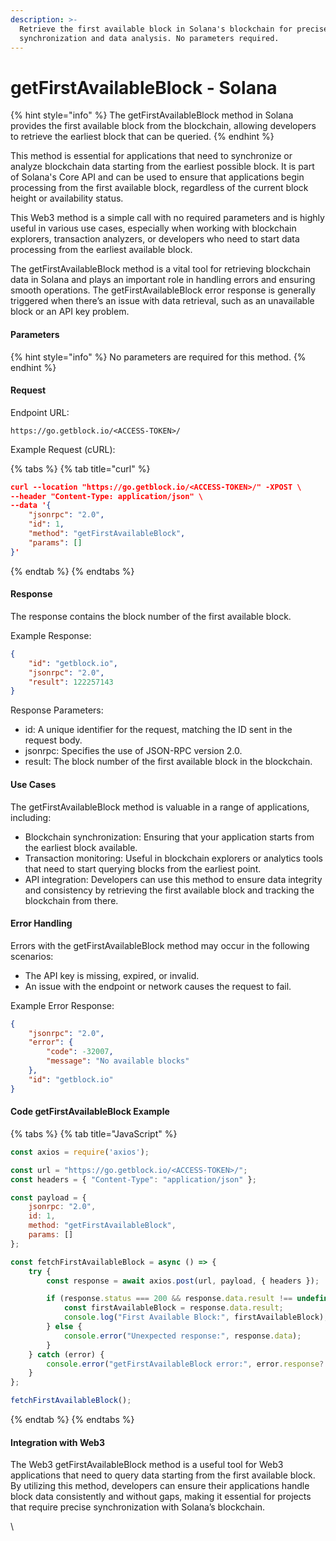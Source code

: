 ```yaml
---
description: >-
  Retrieve the first available block in Solana's blockchain for precise
  synchronization and data analysis. No parameters required.
---
```


# getFirstAvailableBlock - Solana

{% hint style="info" %}
The getFirstAvailableBlock method in Solana provides the first available block from the blockchain, allowing developers to retrieve the earliest block that can be queried.&#x20;
{% endhint %}

This method is essential for applications that need to synchronize or analyze blockchain data starting from the earliest possible block. It is part of Solana's Core API and can be used to ensure that applications begin processing from the first available block, regardless of the current block height or availability status.

This Web3 method is a simple call with no required parameters and is highly useful in various use cases, especially when working with blockchain explorers, transaction analyzers, or developers who need to start data processing from the earliest available block.

The getFirstAvailableBlock method is a vital tool for retrieving blockchain data in Solana and plays an important role in handling errors and ensuring smooth operations. The getFirstAvailableBlock error response is generally triggered when there’s an issue with data retrieval, such as an unavailable block or an API key problem.

#### Parameters

{% hint style="info" %}
No parameters are required for this method.
{% endhint %}

#### Request

Endpoint URL:&#x20;

```
https://go.getblock.io/<ACCESS-TOKEN>/
```

Example Request (cURL):

{% tabs %}
{% tab title="curl" %}
```json
curl --location "https://go.getblock.io/<ACCESS-TOKEN>/" -XPOST \
--header "Content-Type: application/json" \
--data '{
    "jsonrpc": "2.0",
    "id": 1,
    "method": "getFirstAvailableBlock",
    "params": []
}'
```
{% endtab %}
{% endtabs %}

#### Response

The response contains the block number of the first available block.

Example Response:

```json
{
    "id": "getblock.io",
    "jsonrpc": "2.0",
    "result": 122257143
}
```

Response Parameters:

* id: A unique identifier for the request, matching the ID sent in the request body.
* jsonrpc: Specifies the use of JSON-RPC version 2.0.
* result: The block number of the first available block in the blockchain.

#### Use Cases

The getFirstAvailableBlock method is valuable in a range of applications, including:

* Blockchain synchronization: Ensuring that your application starts from the earliest block available.
* Transaction monitoring: Useful in blockchain explorers or analytics tools that need to start querying blocks from the earliest point.
* API integration: Developers can use this method to ensure data integrity and consistency by retrieving the first available block and tracking the blockchain from there.

#### Error Handling

Errors with the getFirstAvailableBlock method may occur in the following scenarios:

* The API key is missing, expired, or invalid.
* An issue with the endpoint or network causes the request to fail.

Example Error Response:

```json
{
    "jsonrpc": "2.0",
    "error": {
        "code": -32007,
        "message": "No available blocks"
    },
    "id": "getblock.io"
}
```

#### Code getFirstAvailableBlock Example

{% tabs %}
{% tab title="JavaScript" %}
```javascript
const axios = require('axios');

const url = "https://go.getblock.io/<ACCESS-TOKEN>/"; 
const headers = { "Content-Type": "application/json" };

const payload = {
    jsonrpc: "2.0",
    id: 1, 
    method: "getFirstAvailableBlock",
    params: []
};

const fetchFirstAvailableBlock = async () => {
    try {
        const response = await axios.post(url, payload, { headers });

        if (response.status === 200 && response.data.result !== undefined) {
            const firstAvailableBlock = response.data.result;
            console.log("First Available Block:", firstAvailableBlock);
        } else {
            console.error("Unexpected response:", response.data);
        }
    } catch (error) {
        console.error("getFirstAvailableBlock error:", error.response?.data || error.message);
    }
};

fetchFirstAvailableBlock();

```
{% endtab %}
{% endtabs %}

#### Integration with Web3

The Web3 getFirstAvailableBlock method is a useful tool for Web3 applications that need to query data starting from the first available block. By utilizing this method, developers can ensure their applications handle block data consistently and without gaps, making it essential for projects that require precise synchronization with Solana’s blockchain.

\
